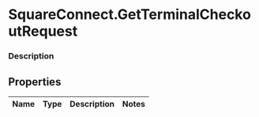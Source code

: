 # SquareConnect.GetTerminalCheckoutRequest

### Description



## Properties
Name | Type | Description | Notes
------------ | ------------- | ------------- | -------------


